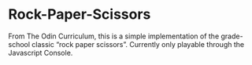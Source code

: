 # Rock-Paper-Scissors

From The Odin Curriculum, this is a simple implementation of the grade-school classic “rock paper scissors”. Currently only playable through the Javascript Console.
